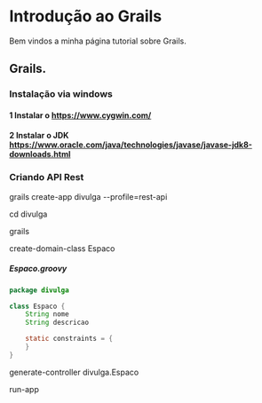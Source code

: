 # Introdução ao Grails

Bem vindos a minha página tutorial sobre Grails.

## Grails.

### Instalação via windows

#### 1 Instalar o https://www.cygwin.com/
#### 2 Instalar o JDK https://www.oracle.com/java/technologies/javase/javase-jdk8-downloads.html


### Criando API Rest

grails create-app divulga --profile=rest-api

cd divulga

grails

create-domain-class Espaco

##### Espaco.groovy
~~~ java
package divulga

class Espaco {
	String nome
	String descricao

    static constraints = {
    }
}
~~~

generate-controller divulga.Espaco

run-app







